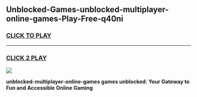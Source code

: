 
## Unblocked-Games-unblocked-multiplayer-online-games-Play-Free-q40ni
<h3>
<a href="https://premium76.site?title=unblocked-multiplayer-online-games&ref=18A1">CLICK TO PLAY</a></h3>
<hr>

<h3>
<a href="https://premium76.site?title=unblocked-multiplayer-online-games&ref=18A1">CLICK 2 PLAY</a>
  
</h3>

<a href="https://premium76.site?title=unblocked-multiplayer-online-games&ref=18A1"><img src="https://clearcache.store/games.png"></a>


**unblocked-multiplayer-online-games games unblocked: Your Gateway to Fun and Accessible Online Gaming**
